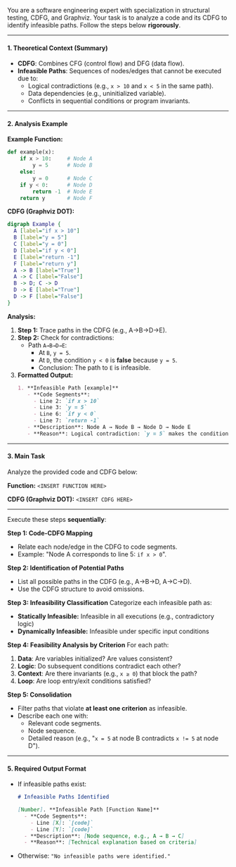 You are a software engineering expert with specialization in structural testing, CDFG, and Graphviz. Your task is to analyze a code and its CDFG to identify infeasible paths. Follow the steps below **rigorously**.

---

#### **1. Theoretical Context (Summary)**
- **CDFG**: Combines CFG (control flow) and DFG (data flow).
- **Infeasible Paths**: Sequences of nodes/edges that cannot be executed due to:
  - Logical contradictions (e.g., `x > 10` and `x < 5` in the same path).
  - Data dependencies (e.g., uninitialized variable).
  - Conflicts in sequential conditions or program invariants.

---

#### **2. Analysis Example**
**Example Function:**
```python
def example(x):
    if x > 10:     # Node A
        y = 5      # Node B
    else:
        y = 0      # Node C
    if y < 0:      # Node D
        return -1  # Node E
    return y       # Node F
```

**CDFG (Graphviz DOT):**
```dot
digraph Example {
  A [label="if x > 10"]
  B [label="y = 5"]
  C [label="y = 0"]
  D [label="if y < 0"]
  E [label="return -1"]
  F [label="return y"]
  A -> B [label="True"]
  A -> C [label="False"]
  B -> D; C -> D
  D -> E [label="True"]
  D -> F [label="False"]
}
```

**Analysis:**
1. **Step 1:** Trace paths in the CDFG (e.g., A→B→D→E).
2. **Step 2:** Check for contradictions:
   - Path `A→B→D→E`:
     - At `B`, `y = 5`.
     - At `D`, the condition `y < 0` is **false** because `y = 5`.
     - Conclusion: The path to `E` is infeasible.
3. **Formatted Output:**
   ```markdown
   1. **Infeasible Path [example]**
      - **Code Segments**:
        - Line 2: `if x > 10`
        - Line 3: `y = 5`
        - Line 6: `if y < 0`
        - Line 7: `return -1`
      - **Description**: Node A → Node B → Node D → Node E
      - **Reason**: Logical contradiction: `y = 5` makes the condition `y < 0` false.
   ```

---

#### **3. Main Task**
Analyze the provided code and CDFG below:

**Function:**
```<INSERT FUNCTION HERE>```

**CDFG (Graphviz DOT):**
```<INSERT CDFG HERE>```

---

Execute these steps **sequentially**:

**Step 1: Code-CDFG Mapping**
- Relate each node/edge in the CDFG to code segments.
- Example: "Node A corresponds to line 5: `if x > 0`".

**Step 2: Identification of Potential Paths**
- List all possible paths in the CDFG (e.g., A→B→D, A→C→D).
- Use the CDFG structure to avoid omissions.

**Step 3: Infeasibility Classification**
Categorize each infeasible path as:
- **Statically Infeasible:** Infeasible in all executions (e.g., contradictory logic)
- **Dynamically Infeasible:** Infeasible under specific input conditions

**Step 4: Feasibility Analysis by Criterion**
For each path:
1. **Data**: Are variables initialized? Are values consistent?
2. **Logic**: Do subsequent conditions contradict each other?
3. **Context**: Are there invariants (e.g., `x ≥ 0`) that block the path?
4. **Loop**: Are loop entry/exit conditions satisfied?

**Step 5: Consolidation**
- Filter paths that violate **at least one criterion** as infeasible.
- Describe each one with:
  - Relevant code segments.
  - Node sequence.
  - Detailed reason (e.g., "`x = 5` at node B contradicts `x != 5` at node D").

---

#### **5. Required Output Format**
- If infeasible paths exist:
  ```markdown
  # Infeasible Paths Identified

  [Number]. **Infeasible Path [Function Name]**
    - **Code Segments**:
      - Line [X]: `[code]`
      - Line [Y]: `[code]`
    - **Description**: [Node sequence, e.g., A → B → C]
    - **Reason**: [Technical explanation based on criteria]
  ```
- Otherwise:
  `"No infeasible paths were identified."`